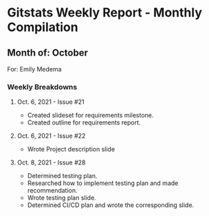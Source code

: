 # Gitstats Weekly Report - Monthly Compilation
## Month of: October
For: Emily Medema

### Weekly Breakdowns
1) Oct. 6, 2021 - Issue #21
   - Created slideset for requirements milestone.
   - Created outline for requirements report.

2) Oct. 6, 2021 - Issue #22
   - Wrote Project description slide

3) Oct. 8, 2021 - Issue #28
   - Determined testing plan.
   - Researched how to implement testing plan and made recommendation.
   - Wrote testing plan slide.
   - Determined CI/CD plan and wrote the corresponding slide.